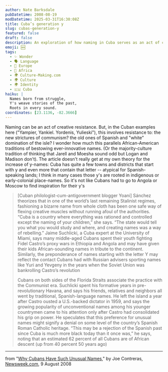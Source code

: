 ```yaml
---
author: Nate Barksdale
pubDatetime: 2008-08-19
modDatetime: 2025-03-31T16:30:08Z
title: Cuba’s generation y
slug: cubas-generation-y
featured: false
draft: false
description: An exploration of how naming in Cuba serves as an act of creative resistance against political and cultural constraints.
emoji: 🆕
tags:
  - ✨ Wonder
  - 🗣️ Language
  - 🍷 Europe
  - 🦁 Africa
  - 🌍 Culture-Making.com
  - 🌍 Culture
  - 🌍 Identity
  - 🇨🇺 Cuba
haiku: |
  Names born from struggle,  
  Y's weave stories of the past,  
  Roots in every sound.
coordinates: [23.1136, -82.3666]
---
```


Naming can be an act of creative resistance. But, in the Cuban examples here ("Yampier, Yankiel. Yordenis, Yulieski"), this involves resistance to: the new strictures of communism? the old ones of Spanish and "white" domination of the isle? I wonder how much this parallels African-American traditions of bestowing ever-innovative names. (Or the majority-culture tradition of thinking that Jarell and Moesha sound odd but Logan and Madison don't). The article doesn't really get at my own theory for the increase of y-names: Cuba has quite a few towns and districts that start with y and even more that contain that letter -- atypical for Spanish-speaking lands; I think in many cases those y's are rooted in indigenous or early-colonial place-names. So it's not like Cubans had to go to Angola or Moscow to find inspiration for their y's

> [Cuban philologist-cum-antigovernment blogger Yoani] Sánchez theorizes that in one of the world’s last remaining Stalinist regimes, fashioning a bizarre name from whole cloth has been one safe way of flexing creative muscles without running afoul of the authorities. “Cuba is a country where everything was rationed and controlled except the naming of your children,” she says. “The state would tell you what you would study and where, and creating names was a way of rebelling.” Jaime Suchlicki, a Cuba expert at the University of Miami, says many middle-aged Cubans spent their youth fighting Fidel Castro’s proxy wars in Ethiopia and Angola and may have given their kids African-sounding names in tribute to the continent. Similarly, the preponderance of names starting with the letter Y may reflect the contact Cubans had with Russian advisers sporting names like Yuri and Yevgeny in the years when the Soviet Union was bankrolling Castro’s revolution
>
> Cubans on both sides of the Florida Straits associate the practice with the Communist era. Suchlicki spent his formative years in pre-revolutionary Havana, and says his friends, relatives and neighbors all went by traditional, Spanish-language names. He left the island a year after Castro ousted a U.S.-backed dictator in 1959, and says the growing popularity of unconventional names among his younger countrymen came to his attention only after Castro had consolidated his grip on power. He speculates that this preference for unusual names might signify a denial on some level of the country’s Spanish Roman Catholic heritage. “This may be a rejection of the Spanish past since Cuba is much more black today than it once was,” he says, noting that an estimated 62 percent of all Cubans are of African descent (up from 40 percent 50 years ago)

---

from "[Why Cubans Have Such Unusual Names](http://web.archive.org/web/20100217102419/http://www.newsweek.com:80/id/151672)," by Joe Contreras, [Newsweek.com](http://web.archive.org/web/20100217102419/http://www.newsweek.com:80/id/151672), 9 August 2008
